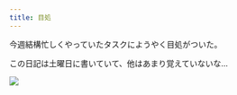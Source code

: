 ```yaml
---
title: 目処
---
```


今週結構忙しくやっていたタスクにようやく目処がついた。

この日記は土曜日に書いていて、他はあまり覚えていないな...

![](https://photos.apkas.net/medium/202508/20250828-AR500011.webp)

